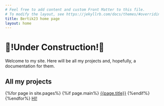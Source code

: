 ```yaml
---
# Feel free to add content and custom Front Matter to this file.
# To modify the layout, see https://jekyllrb.com/docs/themes/#overriding-theme-defaults
title: Bertik23 home page
layout: home
---
```

# 🚧!Under Construction!🚧
Welcome to my site. Here will be all my projects and, hopefully, a documentation for them.
## All my projects
{%for page in site.pages%}
	{%if page.main%}
[{{page.title}}]({{page.url}})
	{%endif%}
{%endfor%}
<a href="projects/python-encryptor/test" class="RRRed">HI!</a>